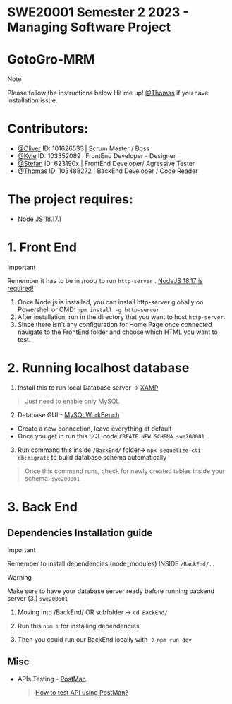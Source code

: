 # SWE20001 Semester 2 2023 - Managing Software Project

# GotoGro-MRM

> [!NOTE]
> Please follow the instructions below
> Hit me up! [@Thomas](https://github.com/InfiniteBlanK3T) if you have installation issue.

# Contributors:
 - [@Oliver](https://github.com/OliverH1337) ID: 101626533 | Scrum Master / Boss
 - [@Kyle](https://github.com/kylerobertson84) ID: 103352089 | FrontEnd Developer - Designer
 - [@Stefan](https://github.com/623190x) ID: 623190x | FrontEnd Developer/ Agressive Tester
 - [@Thomas](https://github.com/InfiniteBlanK3T) ID: 103488272 | BackEnd Developer / Code Reader 



# The project requires:

- [Node JS 18.17.1](https://nodejs.org/en)


# 1. Front End
> [!Important]
> Remember it has to be in /root/ to run ```http-server``` . [NodeJS 18.17 is required!](https://nodejs.org/en)
 1. Once Node.js is installed, you can install http-server globally on Powershell or CMD: ```npm install -g http-server```
 2. After installation, run in the directory that you want to host ```http-server```.
 3. Since there isn't any configuration for Home Page once connected navigate to the FrontEnd folder and choose which HTML you want to test.

# 2. Running localhost database

1. Install this to run local Database server -> [XAMP](https://www.apachefriends.org/download.html)
  > Just need to enable only MySQL
2. Database GUI - [MySQLWorkBench](https://www.mysql.com/products/workbench/)
  -  Create a new connection, leave everything at default
  -  Once you get in run this SQL code ```CREATE NEW SCHEMA swe200001```
3. Run command this inside ```/BackEnd/``` folder-> `npx sequelize-cli db:migrate` to build database schema automatically
  > Once this command runs, check for newly created tables inside your schema. ```swe200001```


# 3. Back End
## Dependencies Installation guide
> [!Important]
> Remember to install dependencies (node_modules) INSIDE ```/BackEnd/.. ```

> [!Warning]
> Make sure to have your database server ready before running backend server (3.) ```swe200001```


1. Moving into /BackEnd/ OR subfolder -> `cd BackEnd/`
2. Run this `npm i` for installing dependencies

3. Then you could run our BackEnd locally with -> `npm run dev`



## Misc

- APIs Testing - [PostMan](https://www.postman.com)
  > [How to test API using PostMan?](https://youtu.be/CLG0ha_a0q8?si=X-ED1t5GpPRQ-qct)




